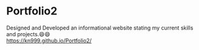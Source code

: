 # Portfolio2
Designed and Developed an informational website stating my current skills and projects.:smile::smile:<br>
https://kn999.github.io/Portfolio2/
